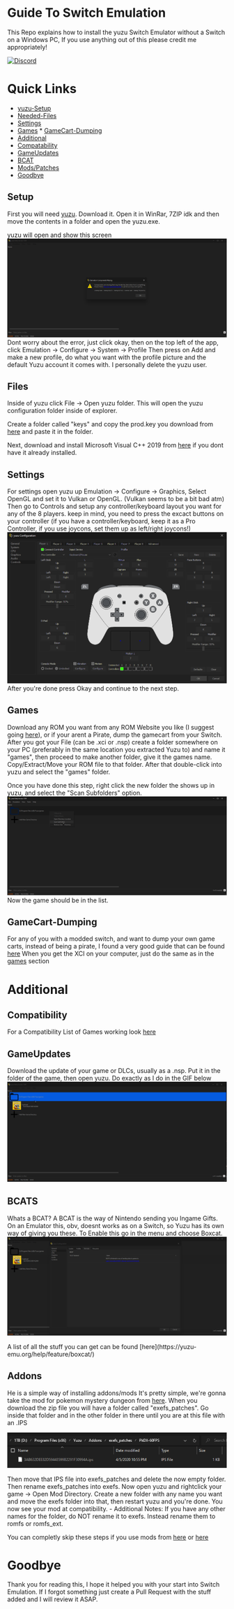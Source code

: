 # Guide To Switch Emulation
This Repo explains how to install the yuzu Switch Emulator without a Switch on a Windows PC, If you use anything out of this please credit me appropriately!

[![Discord](https://img.shields.io/discord/622504866132000768?logo=Discord)](https://discord.gg/8KMuRMx)

  # Quick Links
  * [yuzu-Setup](#setup)
   * [Needed-Files](#files)
   * [Settings](#settings)
   * [Games](#games)
    * [GameCart-Dumping](#gamecart-dumping)
  * [Additional](#additional)
   * [Compatability](#compatibility) 
   * [GameUpdates](#gameupdates)
   * [BCAT](#bcats)
   * [Mods/Patches](#addons)
  * [Goodbye](#goodbye)

  ## Setup
 First you will need [yuzu](https://pineappleea.github.io/).
 Download it.
 Open it in WinRar, 7ZIP idk and then move the contents in a folder and open the yuzu.exe.

 yuzu will open and show this screen
 ![JustARandomString1](https://raw.githubusercontent.com/SkyeX9/Guide-To-Switch-Emulation/main/Yuzu_Images/yuzu_BDZoemVbLl.png)
 Dont worry about the error, just click okay, then on the top left of the app, click Emulation -> Configure -> System -> Profile
 Then press on Add and make a new profile, do what you want with the profile picture and the default Yuzu account it comes with. 
 I personally delete the yuzu user. 

  ## Files
 Inside of yuzu click File -> Open yuzu folder.
 This will open the yuzu configuration folder inside of explorer.

 Create a folder called "keys" and copy the prod.key you download from [here](https://github.com/emuworld/aio) and paste it in the folder.

Next, download and install Microsoft Visual C++ 2019 from [here](https://aka.ms/vs/16/release/vc_redist.x64.exe) if you dont have it already installed.

  ## Settings
 For settings open yuzu up Emulation -> Configure -> Graphics, Select OpenGL and set it to Vulkan or OpenGL. (Vulkan seems to be a bit bad atm)
 Then go to Controls and setup any controller/keyboard layout you want for any of the 8 players. keep in mind, you need to press the excact buttons on your controller 
(if you have a controller/keyboard, keep it as a Pro Controller, if you use joycons, set them up as left/right joycons!)
 ![JustARandomString2](https://raw.githubusercontent.com/SkyeX9/Guide-To-Switch-Emulation/main/Yuzu_Images/yuzu_YhMWm8EfnI.png)
 After you're done press Okay and continue to the next step.

  ## Games
 Download any ROM you want from any ROM Website you like (I suggest going [here](https://nxbrew.com/)), or if your arent a Pirate, dump the gamecart from your Switch.
 After you got your File (can be .xci or .nsp) create a folder somewhere on your PC (preferably in the same location you extracted Yuzu to) and name it "games", then proceed to  make another folder, give it the games name. Copy/Extract/Move your ROM file to that folder. After that double-click into yuzu and select the "games" folder.

Once you have done this step, right click the new folder the shows up in yuzu, and select the "Scan Subfolders" option. 
 ![JustARandomString3](https://raw.githubusercontent.com/SkyeX9/Guide-To-Switch-Emulation/main/Yuzu_Images/yuzu_cWZ4UfNp2A.png)
 Now the game should be in the list.

 ## GameCart-Dumping

  For any of you with a modded switch, and want to dump your own game carts, instead of being a pirate, I found a very good guide that can be found [here](https://wiki.no-intro.org/index.php?title=Nintendo_Switch_Dumping_Guide)
  When you get the XCI on your computer, just do the same as in the [games](#games) section

 # Additional
  ## Compatibility

  For a Compatibility List of Games working look [here](https://yuzu-emu.org/game/)

  ## GameUpdates

 Download the update of your game or DLCs, usually as a .nsp.
 Put it in the folder of the game, then open yuzu. Do exactly as I do in the GIF below
 ![JustARandomString4Gif](https://raw.githubusercontent.com/SkyeX9/Guide-To-Switch-Emulation/main/Yuzu_Images/B7j0pc9ICO.gif)

  ## BCATS

  Whats a BCAT?
  A BCAT is the way of Nintendo sending you Ingame Gifts.
  On an Emulator this, obv, doesnt works as on a Switch, so Yuzu has its own way of giving you these.
  To Enable this go in the menu and choose Boxcat. ![here](https://raw.githubusercontent.com/SkyeX9/Guide-To-Switch-Emulation/main/Yuzu_Images/yuzu_bN24pp6u7N.png)
 <p> A list of all the stuff you can get can be found [here](https://yuzu-emu.org/help/feature/boxcat/)


  ## Addons

 He is a simple way of installing addons/mods
 It's pretty simple, we're gonna take the mod for pokemon mystery dungeon from [here](https://gbatemp.net/threads/pokemon-mystery-dungeon-dx-60-fps-mod.559469/). 
 When you download the zip file you will have a folder called "exefs_patches".
 Go inside that folder and in the other folder in there until you are at this file with an .IPS

 ![JustARandomString5](https://raw.githubusercontent.com/SkyeX9/Guide-To-Switch-Emulation/main/Yuzu_Images/explorer_0sHfAXoMTu.png)
  <p> Then move that IPS file into exefs_patches and delete the now empty folder.
 Then rename exefs_patches into exefs.
 Now open yuzu and rightclick your game -> Open Mod Directory.
 Create a new folder with any name you want and move the exefs folder into that, then restart yuzu and you're done.
 You now see your mod at compatibility.
 - Additional Notes:
 If you have any other names for the folder, do NOT rename it to exefs.
 Instead rename them to romfs or romfs_ext.

 You can completly skip these steps if you use mods from [here](https://github.com/yuzu-emu/yuzu/wiki/Switch-Mods) or [here](https://yuzu-emu.org/game/)

  # Goodbye

 Thank you for reading this, I hope it helped you with your start into Switch Emulation.
 If I forgot something just create a Pull Request with the stuff added and I will review it ASAP.
